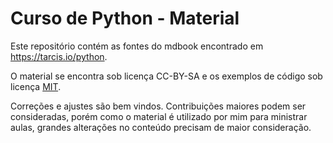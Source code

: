 Curso de Python - Material
==========================

Este repositório contém as fontes do mdbook encontrado em https://tarcis.io/python.

O material se encontra sob licença CC-BY-SA e os exemplos de código sob licença
[MIT](src/mit_license.md).

Correções e ajustes são bem vindos. Contribuições maiores podem ser
consideradas, porém como o material é utilizado por mim para ministrar aulas,
grandes alterações no conteúdo precisam de maior consideração.
